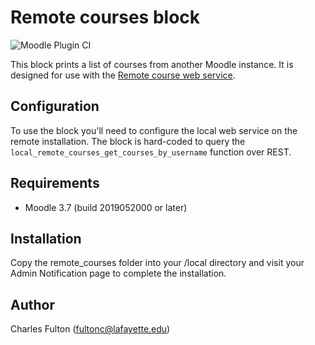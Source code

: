 Remote courses block
===========================

![Moodle Plugin CI](https://github.com/LafColITS/moodle-block_remote_courses/workflows/Moodle%20Plugin%20CI/badge.svg)

This block prints a list of courses from another Moodle instance. It is designed for use with the [Remote course web service](https://github.com/LafColITS/moodle-local_remote_courses).

Configuration
-------------
To use the block you'll need to configure the local web service on the remote installation. The block is hard-coded to query the `local_remote_courses_get_courses_by_username` function over REST.

Requirements
------------
- Moodle 3.7 (build 2019052000 or later)

Installation
------------
Copy the remote_courses folder into your /local directory and visit your Admin Notification page to complete the installation.

Author
------
Charles Fulton (fultonc@lafayette.edu)
